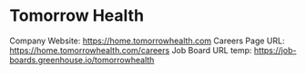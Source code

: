 # Tomorrow Health

Company Website: https://home.tomorrowhealth.com
Careers Page URL: https://home.tomorrowhealth.com/careers
Job Board URL temp: https://job-boards.greenhouse.io/tomorrowhealth